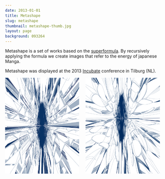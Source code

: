 ```yaml
---
date: 2013-01-01
title: Metashape
slug: metashape
thumbnail: metashape-thumb.jpg
layout: page
background: 093264
---
```

Metashape is a set of works based on the <a href="https://en.wikipedia.org/wiki/Superformula">superformula</a>. By recursively applying the formula we create images that refer to the energy of japanese Manga.

Metashape was displayed at the 2013 <a href="http://incubate.org/">Incubate</a> conference in Tilburg (NL).

<div class="two columns">
  <div class="column">
    <img src="/media/projects/metashape/metashape-square.png" alt="Metashape/Square">
  </div>
  <div class="column">
    <img src="/media/projects/metashape/metashape-curved.png" alt="Metashape/Curved">
  </div>
</div>
